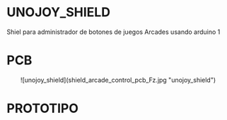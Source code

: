 # UNOJOY_SHIELD
 Shiel para administrador de botones de juegos Arcades usando arduino 1

 # PCB
 <p align="center">![unojoy_shield](shield_arcade_control_pcb_Fz.jpg "unojoy_shield")</p>

 # PROTOTIPO

 
